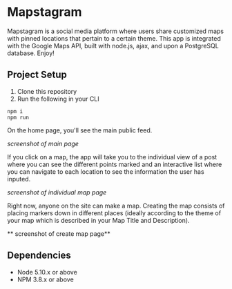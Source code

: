 # Mapstagram
Mapstagram is a social media platform where users share customized maps with pinned locations that pertain to a certain theme. This app is integrated with the Google Maps API, built with node.js, ajax, and upon a PostgreSQL database. Enjoy! 

## Project Setup
1. Clone this repository
2. Run the following in your CLI
```````````````````````````````````````
npm i 
npm run 

`````````````````````````````````````````

On the home page, you'll see the main public feed. 

*screenshot of main page*

If you click on a map, the app will take you to the individual view of a post where you can see the different points marked and an interactive list where you can navigate to each location to see the information the user has inputed.

*screenshot of individual map page*

Right now, anyone on the site can make a map. Creating the map consists of placing markers down in different places (ideally according to the theme of your map which is described in your Map Title and Description).

** screenshot of create map page**


## Dependencies

- Node 5.10.x or above
- NPM 3.8.x or above

